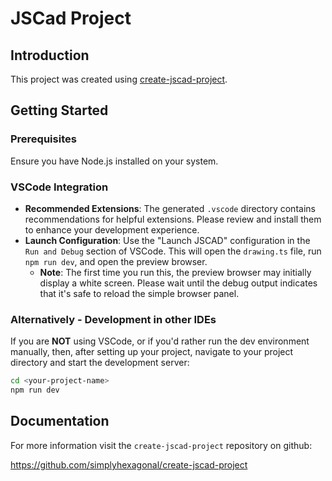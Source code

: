 # JSCad Project

## Introduction

This project was created using [create-jscad-project](https://github.com/simplyhexagonal/create-jscad-project).

## Getting Started

### Prerequisites

Ensure you have Node.js installed on your system.

### VSCode Integration

- **Recommended Extensions**: The generated `.vscode` directory contains recommendations for helpful extensions. Please review and install them to enhance your development experience.
- **Launch Configuration**: Use the "Launch JSCAD" configuration in the `Run and Debug` section of VSCode. This will open the `drawing.ts` file, run `npm run dev`, and open the preview browser. 
  - **Note**: The first time you run this, the preview browser may initially display a white screen. Please wait until the debug output indicates that it's safe to reload the simple browser panel.

### Alternatively - Development in other IDEs

If you are **NOT** using VSCode, or if you'd rather run the dev environment manually, then, after setting up your project, navigate to your project directory and start the development server:

```bash
cd <your-project-name>
npm run dev
```

## Documentation

For more information visit the `create-jscad-project` repository on github:

https://github.com/simplyhexagonal/create-jscad-project

